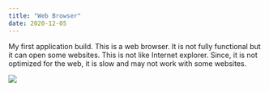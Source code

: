 ```yaml
---
title: "Web Browser"
date: 2020-12-05
---
```

My first application build. This is a web browser. It is not fully functional but it can open some websites. This is not like Internet explorer. Since, it is not optimized for the web, it is slow and may not work with some websites.

<a href="https://onedrive.live.com/download?cid=9A68645C83753C3B&resid=9A68645C83753C3B%21890&authkey=AMDb_8-7RfAnBxw">
  <img src="http://clipart-library.com/images_k/download-button-transparent/download-button-transparent-1.png">
  
